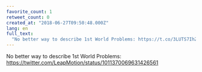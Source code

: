 ```yaml
---
favorite_count: 1
retweet_count: 0
created_at: "2018-06-27T09:50:48.000Z"
lang: en
full_text:
  "No better way to describe 1st World Problems: https://t.co/3LUTS7IhZn"
---
```


No better way to describe 1st World Problems:
<https://twitter.com/LeapMotion/status/1011370069631426561>
